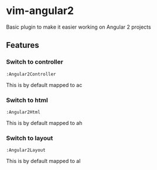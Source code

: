 # vim-angular2

Basic plugin to make it easier working on Angular 2 projects

## Features

### Switch to controller

    :Angular2Controller

This is by default mapped to <Leader>ac

### Switch to html

    :Angular2Html

This is by default mapped to <Leader>ah

### Switch to layout

    :Angular2Layout

This is by default mapped to <Leader>al
